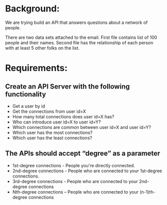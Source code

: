 # Background:
We are trying build an API that answers questions about a network of people.
 
There are two data sets attached to the email. First file contains list of 100 people and their names. Second file has the relationship of each person with at least 5 other folks on the list.
 
# Requirements:
## Create an API Server with the following functionality
*	Get a user by id
*	Get the connections from user id=X
*	How many total connections  does user id=X has?
*	Who can introduce user id=X to user id=Y?
*	Which connections are common between user id=X and user id=Y?
*	Which user has the most connections?
*	Which user has the least connections?
##	The APIs should accept “degree” as a parameter
*	1st-degree connections - People you're directly connected.
*	2nd-degree connections - People who are connected to your 1st-degree connections.
*	3rd-degree connections - People who are connected to your 2nd-degree connections
*	Nth-degree connections – People who are connected to your (n-1)th-degree connections
